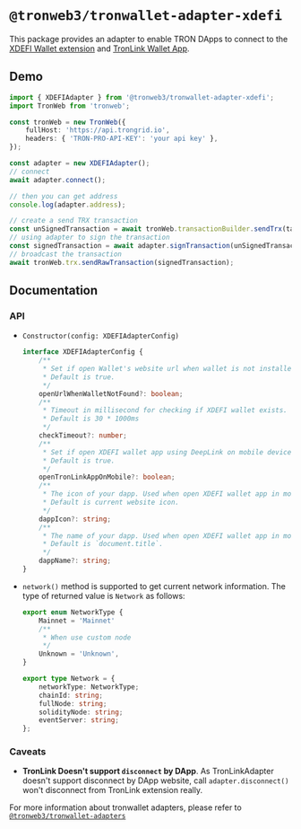 # `@tronweb3/tronwallet-adapter-xdefi`

This package provides an adapter to enable TRON DApps to connect to the [XDEFI Wallet extension](https://www.xdefi.io/) and [TronLink Wallet App](https://www.tronlink.org/).

## Demo

```typescript
import { XDEFIAdapter } from '@tronweb3/tronwallet-adapter-xdefi';
import TronWeb from 'tronweb';

const tronWeb = new TronWeb({
    fullHost: 'https://api.trongrid.io',
    headers: { 'TRON-PRO-API-KEY': 'your api key' },
});

const adapter = new XDEFIAdapter();
// connect
await adapter.connect();

// then you can get address
console.log(adapter.address);

// create a send TRX transaction
const unSignedTransaction = await tronWeb.transactionBuilder.sendTrx(targetAddress, 100, adapter.address);
// using adapter to sign the transaction
const signedTransaction = await adapter.signTransaction(unSignedTransaction);
// broadcast the transaction
await tronWeb.trx.sendRawTransaction(signedTransaction);
```

## Documentation

### API

-   `Constructor(config: XDEFIAdapterConfig)`
    ```typescript
    interface XDEFIAdapterConfig {
        /**
         * Set if open Wallet's website url when wallet is not installed.
         * Default is true.
         */
        openUrlWhenWalletNotFound?: boolean;
        /**
         * Timeout in millisecond for checking if XDEFI wallet exists.
         * Default is 30 * 1000ms
         */
        checkTimeout?: number;
        /**
         * Set if open XDEFI wallet app using DeepLink on mobile device.
         * Default is true.
         */
        openTronLinkAppOnMobile?: boolean;
        /**
         * The icon of your dapp. Used when open XDEFI wallet app in mobile device browsers.
         * Default is current website icon.
         */
        dappIcon?: string;
        /**
         * The name of your dapp. Used when open XDEFI wallet app in mobile device browsers.
         * Default is `document.title`.
         */
        dappName?: string;
    }
    ```
-   `network()` method is supported to get current network information. The type of returned value is `Network` as follows:

    ```typescript
    export enum NetworkType {
        Mainnet = 'Mainnet'
        /**
         * When use custom node
         */
        Unknown = 'Unknown',
    }

    export type Network = {
        networkType: NetworkType;
        chainId: string;
        fullNode: string;
        solidityNode: string;
        eventServer: string;
    };
    ```

### Caveats

-   **TronLink Doesn't support `disconnect` by DApp**. As TronLinkAdapter doesn't support disconnect by DApp website, call `adapter.disconnect()` won't disconnect from TronLink extension really.

For more information about tronwallet adapters, please refer to [`@tronweb3/tronwallet-adapters`](https://github.com/tronprotocol/tronwallet-adapter/tree/main/packages/adapters/adapters)
